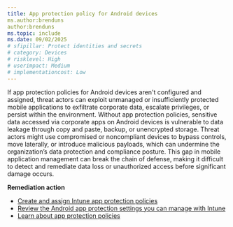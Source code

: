 ```yaml
---
title: App protection policy for Android devices
ms.author:brenduns
author:brenduns
ms.topic: include
ms.date: 09/02/2025
# sfipillar: Protect identities and secrets
# category: Devices
# risklevel: High
# userimpact: Medium
# implementationcost: Low
---
```

If app protection policies for Android devices aren't configured and assigned, threat actors can exploit unmanaged or insufficiently protected mobile applications to exfiltrate corporate data, escalate privileges, or persist within the environment. Without app protection policies, sensitive data accessed via corporate apps on Android devices is vulnerable to data leakage through copy and paste, backup, or unencrypted storage. Threat actors might use compromised or noncompliant devices to bypass controls, move laterally, or introduce malicious payloads, which can undermine the organization’s data protection and compliance posture. This gap in mobile application management can break the chain of defense, making it difficult to detect and remediate data loss or unauthorized access before significant damage occurs.

**Remediation action**

- [Create and assign Intune app protection policies](/intune/intune-service/apps/app-protection-policies)
- [Review the Android app protection settings you can manage with Intune](/intune/intune-service/apps/app-protection-policy-settings-android)
- [Learn about app protection policies](/intune/intune-service/apps/app-protection-policy)